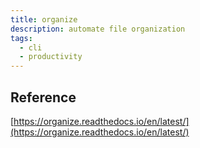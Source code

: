 ```yaml
---
title: organize
description: automate file organization
tags:
  - cli
  - productivity
---
```


## Reference

[https://organize.readthedocs.io/en/latest/](https://organize.readthedocs.io/en/latest/)

